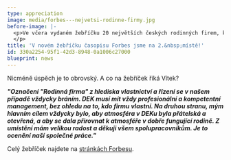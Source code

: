 ```yaml
---
type: appreciation
image: media/forbes---nejvetsi-rodinne-firmy.jpg
before-image: |-
  <p>Ve včera vydaném žebříčku 20 největších českých rodinných firem, který každoročně sestavuje časopis Forbes, jsme se letos umístili na úžasném 2. místě. Ještě loni jsme přitom byli pátí.
  </p>
title: 'V novém žebříčku časopisu Forbes jsme na 2.&nbsp;místě!'
id: 330a2254-95f1-42d3-8948-0a1006c27000
blueprint: news
---
```

<p>Nicméně
úspěch je to obrovský. A co na žebříček říká Vítek?
</p>
<p><strong><i>"Označení
"Rodinná firma" z hlediska vlastnictví a řízení se v našem případě
vždycky bráním. DEK musí mít vždy profesionální a kompetentní management, bez
ohledu na to, kdo firmu vlastní. Na druhou stranu, mým hlavním cílem vždycky
bylo, aby atmosféra v DEKu byla přátelská a otevřená, a aby se dala přirovnat k atmosféře v dobře fungující rodině. Z umístění mám velikou radost a děkuji všem
spolupracovníkům. Je to ocenění naší společné práce."
	</i></strong>
</p>
<p>Celý
žebříček najdete na 
	<a href="https://www.forbes.cz/20-nejvetsich-ceskych-rodinnych-firem-u-koho-nakupujete-a-pracujete/">stránkách Forbesu</a>.
</p>